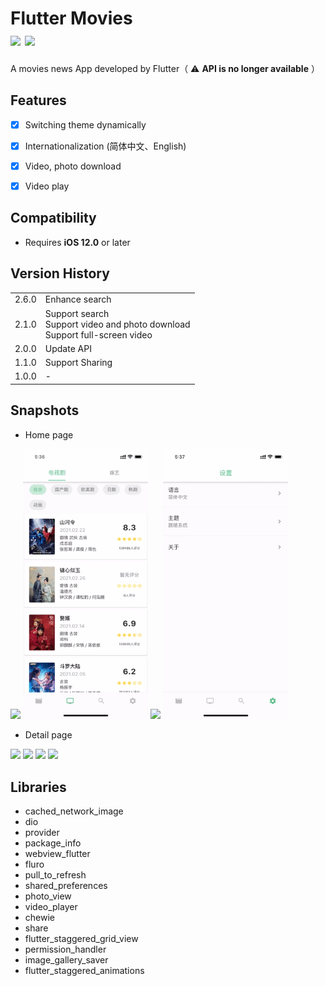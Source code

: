 <h1>
Flutter Movies</br>
<a href="https://raw.githubusercontent.com/ZzzM/ Flutter-Movies
/master/LICENSE">
  <img src="https://img.shields.io/github/license/ZzzM/Flutter-Movies"></a>
<a href="https://zzzm.github.io/2020/02/26/movies_flutter/">
  <img src="https://img.shields.io/badge/docs-%E4%B8%AD%E6%96%87-red">
</a>
</h1>

A movies news App developed by Flutter（ ⚠️ **API is no longer available** ）


## Features
- [x] Switching theme dynamically
- [x] Internationalization (简体中文、English)
- [x] Video, photo download
- [x] Video play 


## Compatibility
- Requires **iOS 12.0** or later

## Version History

|       |      |
| ----  | ---- |
| 2.6.0 | Enhance search |
| 2.1.0 | Support search<br>Support video and photo download<br>Support full-screen video |
| 2.0.0 | Update API |
| 1.1.0 | Support Sharing |
| 1.0.0 | - |


## Snapshots

- Home page

<img src="previews/1.gif" width = 200> <img src="previews/2.gif" width = 200>
<img src="previews/3.gif" width = 200> <img src="previews/4.gif" width = 200>


- Detail page

<img src="previews/5.gif" width = 200> <img src="previews/6.gif" width = 200>
<img src="previews/7.gif" width = 200> <img src="previews/8.gif" width = 200>


## Libraries
- cached_network_image
- dio
- provider
- package_info
- webview_flutter
- fluro
- pull_to_refresh
- shared_preferences
- photo_view
- video_player
- chewie
- share
- flutter_staggered_grid_view
- permission_handler
- image_gallery_saver
- flutter_staggered_animations
